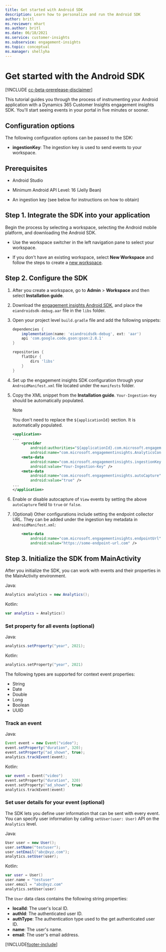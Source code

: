 ```yaml
---
title: Get started with Android SDK
description: Learn how to personalize and run the Android SDK
author: britl
ms.reviewer: mhart
ms.author: britl
ms.date: 06/18/2021
ms.service: customer-insights
ms.subservice: engagement-insights 
ms.topic: conceptual
ms.manager: shellyha
---
```


# Get started with the Android SDK

[!INCLUDE [cc-beta-prerelease-disclaimer](includes/cc-beta-prerelease-disclaimer.md)]

This tutorial guides you through the process of instrumenting your Android application with a Dynamics 365 Customer Insights engagement insights SDK. You'll start seeing events in your portal in five minutes or sooner.

## Configuration options
The following configuration options can be passed to the SDK:

- **ingestionKey**: The ingestion key is used to send events to your workspace.

## Prerequisites

- Android Studio

- Minimum Android API Level: 16 (Jelly Bean)

- An ingestion key (see below for instructions on how to obtain)

## Step 1. Integrate the SDK into your application
Begin the process by selecting a workspace, selecting the Android mobile platform, and downloading the Android SDK.

- Use the workspace switcher in the left navigation pane to select your workspace.

- If you don't have an existing workspace, select  **New Workspace** and follow the steps to create a [new workspace](create-workspace.md).

## Step 2. Configure the SDK

1. After you create a workspace, go to **Admin** > **Workspace** and then select  **Installation guide**. 

1. Download the [engagement insights Android SDK](https://download.pi.dynamics.com/sdk/EI-SDKs/ei-android-sdk.zip), and place the `eiandroidsdk-debug.aar` file in the `libs` folder.

1. Open your project level `build.gradle` file and add the following snippets:
    ```gradle
    dependencies {
        implementation(name: 'eiandroidsdk-debug', ext: 'aar')
        api 'com.google.code.gson:gson:2.8.1'
    }

    repositories {
        flatDir {
            dirs 'libs'
        }
    }
    ```

1. Set up the engagement insights SDK configuration through your `AndroidManifest.xml` file located under the `manifests` folder. 
1. Copy the XML snippet from the **Installation guide**. `Your-Ingestion-Key` should be automatically populated.

   > [!NOTE]
   > You don't need to replace the `${applicationId}` section. It is automatically populated.
   

   ```xml
   <application>
   ...
       <provider
           android:authorities="${applicationId}.com.microsoft.engagementinsights.AnalyticsContentProvider"
           android:name="com.microsoft.engagementinsights.AnalyticsContentProvider" />
       <meta-data
           android:name="com.microsoft.engagementinsights.ingestionKey"
           android:value="Your-Ingestion-Key" />
       <meta-data
           android:name="com.microsoft.engagementinsights.autoCapture"
           android:value="true" />
   ...
   </application>
   ```

1. Enable or disable autocapture of `View` events by setting the above `autoCapture` field to `true` or `false`.

1. (Optional) Other configurations include setting the endpoint collector URL. They can be added under the ingestion key metadata in `AndroidManifest.xml`:
    ```xml
        <meta-data
            android:name="com.microsoft.engagementinsights.endpointUrl"
            android:value="https://some-endpoint-url.com" />
    ```

## Step 3. Initialize the SDK from MainActivity 

After you initialize the SDK, you can work with events and their properties in the MainActivity environment.

    
Java:
```java
Analytics analytics = new Analytics();
```

Kotlin:
```kotlin
var analytics = Analytics()
```

### Set property for all events (optional)
    
Java:
```java
analytics.setProperty("year", 2021);
```

Kotlin:
```kotlin
analytics.setProperty("year", 2021)
```

The following types are supported for context event properties:
- String
- Date
- Double
- Long
- Boolean
- UUID

### Track an event

Java:
```java
Event event = new Event("video");
event.setProperty("duration", 320);
event.setProperty("ad_shown", true);
analytics.trackEvent(event);
```

Kotlin:
```kotlin
var event = Event("video")
event.setProperty("duration", 320)
event.setProperty("ad_shown", true)
analytics.trackEvent(event)
```

### Set user details for your event (optional)

The SDK lets you define user information that can be sent with every event. You can specify user information by calling `setUser(user: User)` API on the `Analytics` level.

Java:
```java
User user = new User();
user.setName("testuser");
user.setEmail("abc@xyz.com");
analytics.setUser(user);
```

Kotlin:
```kotlin
var user = User()
user.name = "testuser"
user.email = "abc@xyz.com"
analytics.setUser(user)
```

The `User` data class contains the following string properties:

- **localId**: The user's local ID.
- **authId**: The authenticated user ID.
- **authType**: The authentication type used to the get authenticated user ID.
- **name**: The user's name.
- **email**: The user's email address.

[!INCLUDE[footer-include](../includes/footer-banner.md)]
